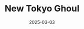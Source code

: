---
title: New Tokyo Ghoul
date: "2025-03-03"
description: INDIA, THE DEMOCRACY, THE NEW TOKYO GHOUL
---